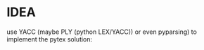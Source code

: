 
# IDEA

use YACC (maybe PLY (python LEX/YACC)) or even pyparsing) to implement the pytex solution:
